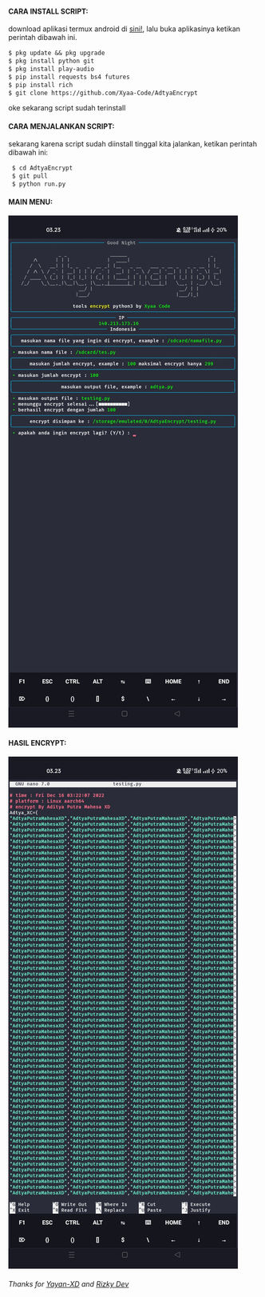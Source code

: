 
#### CARA INSTALL SCRIPT:
 download aplikasi termux android di [sini!](https://f-droid.org/repo/com.termux_117.apk), lalu buka aplikasinya ketikan perintah dibawah ini.
 ```
 $ pkg update && pkg upgrade
 $ pkg install python git
 $ pkg install play-audio
 $ pip install requests bs4 futures
 $ pip install rich
 $ git clone https://github.com/Xyaa-Code/AdtyaEncrypt
 ```
 oke sekarang script sudah terinstall
#### CARA MENJALANKAN SCRIPT:
 sekarang karena script sudah diinstall tinggal kita jalankan, ketikan perintah dibawah ini:
 ```
  $ cd AdtyaEncrypt
  $ git pull
  $ python run.py
 ```
#### MAIN MENU:
![template_s](https://github.com/Xyaa-Code/AdtyaEncrypt/blob/main/__pycache__/Screenshot_2022-12-16-03-23-15-45_84d3000e3f4017145260f7618db1d683.jpg)

#### HASIL ENCRYPT:

![template_s](https://github.com/Xyaa-Code/AdtyaEncrypt/blob/main/__pycache__/Screenshot_2022-12-16-03-23-42-44_84d3000e3f4017145260f7618db1d683.jpg)

###### Thanks for [Yayan-XD](https://github.com/Yayan-XD) and [Rizky Dev](https://github.com/hekelpro)
